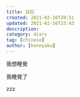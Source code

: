 ```yaml
---
title: 日記
created: 2021-02-16T20:51
updated: 2021-02-16T23:43
description: 
category: diary
tag: [chinese]
author: [konnyaku]
---
```


我想睡覺

我睡覺了

zzz

